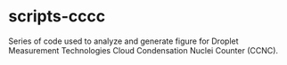 # scripts-cccc

Series of code used to analyze and generate figure for Droplet Measurement Technologies Cloud Condensation Nuclei Counter (CCNC). 
